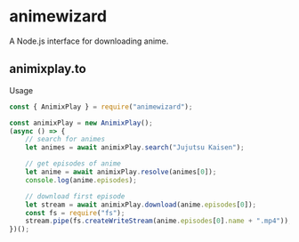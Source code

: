 # animewizard
A Node.js interface for downloading anime. 
## animixplay.to
Usage
```js
const { AnimixPlay } = require("animewizard");

const animixPlay = new AnimixPlay();
(async () => {
    // search for animes
    let animes = await animixPlay.search("Jujutsu Kaisen");

    // get episodes of anime
    let anime = await animixPlay.resolve(animes[0]);
    console.log(anime.episodes);

    // download first episode
    let stream = await animixPlay.download(anime.episodes[0]);
    const fs = require("fs");
    stream.pipe(fs.createWriteStream(anime.episodes[0].name + ".mp4"));
})();
```
